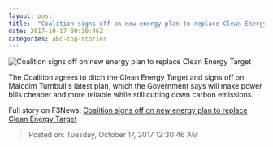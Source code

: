 ```yaml
---
layout: post
title:  "Coalition signs off on new energy plan to replace Clean Energy Target"
date: 2017-10-17 00:30:46Z
categories: abc-top-stories
---
```


![Coalition signs off on new energy plan to replace Clean Energy Target](http://www.abc.net.au/news/image/9057668-1x1-700x700.jpg)

The Coalition agrees to ditch the Clean Energy Target and signs off on Malcolm Turnbull's latest plan, which the Government says will make power bills cheaper and more reliable while still cutting down carbon emissions.


Full story on F3News: [Coalition signs off on new energy plan to replace Clean Energy Target](http://www.f3nws.com/n/DThvxG)

> Posted on: Tuesday, October 17, 2017 12:30:46 AM
